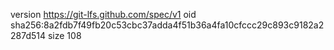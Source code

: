 version https://git-lfs.github.com/spec/v1
oid sha256:8a2fdb7f49fb20c53cbc37adda4f51b36a4fa10cfccc29c893c9182a2287d514
size 108
